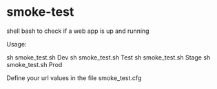 smoke-test
==========

shell bash to check if a web app is up and running

Usage:

sh smoke_test.sh Dev
sh smoke_test.sh Test
sh smoke_test.sh Stage
sh smoke_test.sh Prod

Define your url values in the file smoke_test.cfg 
